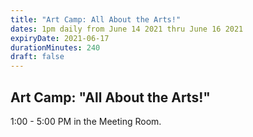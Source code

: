 ```yaml
---
title: "Art Camp: All About the Arts!"
dates: 1pm daily from June 14 2021 thru June 16 2021
expiryDate: 2021-06-17
durationMinutes: 240
draft: false
---
```

## Art Camp: "All About the Arts!"  
1:00 - 5:00 PM in the Meeting Room.
